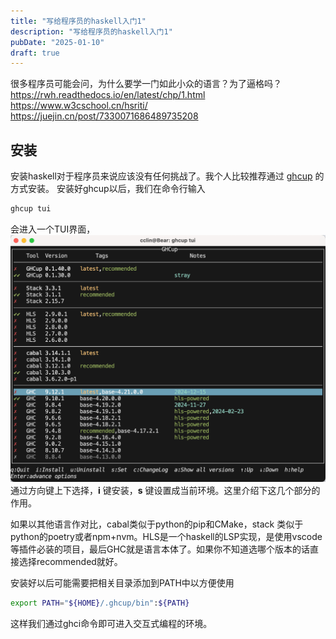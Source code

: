 ```yaml
---
title: "写给程序员的haskell入门1"
description: "写给程序员的haskell入门1"
pubDate: "2025-01-10"
draft: true
---
```


很多程序员可能会问，为什么要学一门如此小众的语言？为了逼格吗？
https://rwh.readthedocs.io/en/latest/chp/1.html
https://www.w3cschool.cn/hsriti/
https://juejin.cn/post/7330071686489735208

## 安装

安装haskell对于程序员来说应该没有任何挑战了。我个人比较推荐通过 [ghcup](https://www.haskell.org/ghcup/) 的方式安装。
安装好ghcup以后，我们在命令行输入

```sh
ghcup tui
```

会进入一个TUI界面，
![ghcup-tui](ghcup-tui.png)
通过方向键上下选择，**i** 键安装，**s** 键设置成当前环境。这里介绍下这几个部分的作用。

如果以其他语言作对比，cabal类似于python的pip和CMake，stack 类似于python的poetry或者npm+nvm。HLS是一个haskell的LSP实现，是使用vscode
等插件必装的项目，最后GHC就是语言本体了。如果你不知道选哪个版本的话直接选择recommended就好。

安装好以后可能需要把相关目录添加到PATH中以方便使用

```sh title=~/.zshrc
export PATH="${HOME}/.ghcup/bin":${PATH}
```

这样我们通过ghci命令即可进入交互式编程的环境。
